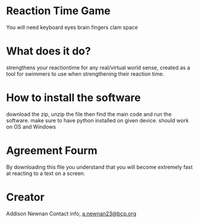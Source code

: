 # Reaction Time Game
You will need
keyboard
eyes
brain
fingers
clam space

# What does it do?
strengthens your reactiontime for any real/virtual world sense, created as a tool for swimmers to use when strengthening their reaction time. 

# How to install the software
download the zip, unzip the file then find the main code and run the software. make sure to have python installed on given device. 
should work on OS and Windows

# Agreement Fourm
By downloading this file you understand that you will become extremely fast at reacting to a text on a screen. 

# Creator 
Addison Newnan
Contact info, a.newnan23@bcp.org
